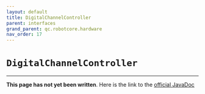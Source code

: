 ```yaml
---
layout: default
title: DigitalChannelController
parent: interfaces
grand_parent: qc.robotcore.hardware
nav_order: 17
---
```

# `DigitalChannelController`
---
**This page has not yet been written**. Here is the link to the [official JavaDoc](https://ftctechnh.github.io/ftc_app/doc/javadoc/com/qualcomm/robotcore/hardware/DigitalChannelController.html)
        